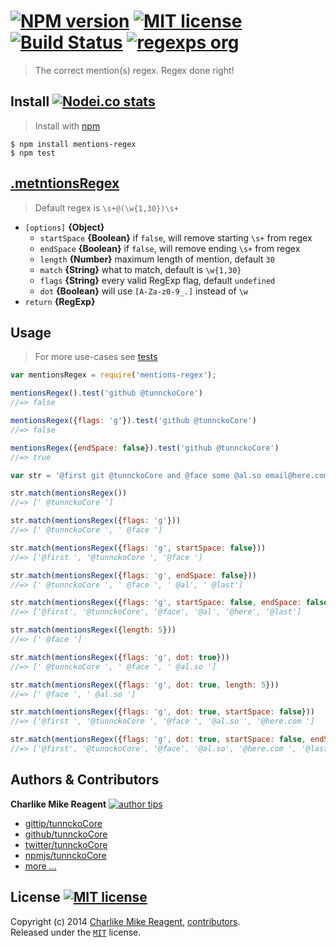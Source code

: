 # [![NPM version][npmjs-img]][npmjs-url] [![MIT license][license-img]][license-url] [![Build Status][travis-img]][travis-url] [![regexps org][regexps-img]][regexps-url]
> The correct mention(s) regex. Regex done right!


## Install [![Nodei.co stats][npmjs-ico]][npmjs-url] 
> Install with [npm](https://npmjs.org)

```
$ npm install mentions-regex
$ npm test
```


## [.metntionsRegex](index.js#L16)
> Default regex is `\s+@(\w{1,30})\s+`

* `[options]` **{Object}**
  - `startSpace` **{Boolean}** if `false`, will remove starting `\s+` from regex
  - `endSpace` **{Boolean}** if `false`, will remove ending `\s+` from regex
  - `length` **{Number}** maximum length of mention, default `30`
  - `match` **{String}** what to match, default is `\w{1,30}`
  - `flags` **{String}** every valid RegExp flag, default `undefined`
  - `dot` **{Boolean}** will use `[A-Za-z0-9_.]` instead of `\w`
* `return` **{RegExp}**


## Usage
> For more use-cases see [tests](./test.js)

```js
var mentionsRegex = require('mentions-regex');

mentionsRegex().test('github @tunnckoCore')
//=> false

mentionsRegex({flags: 'g'}).test('github @tunnckoCore')
//=> false

mentionsRegex({endSpace: false}).test('github @tunnckoCore')
//=> true

var str = '@first git @tunnckoCore and @face some @al.so email@here.com glob @last'

str.match(mentionsRegex())
//=> [' @tunnckoCore ']

str.match(mentionsRegex({flags: 'g'}))
//=> [' @tunnckoCore ', ' @face ']

str.match(mentionsRegex({flags: 'g', startSpace: false}))
//=> ['@first ', '@tunnckoCore ', '@face ']

str.match(mentionsRegex({flags: 'g', endSpace: false}))
//=> [' @tunnckoCore ', ' @face ', ' @al', ' @last']

str.match(mentionsRegex({flags: 'g', startSpace: false, endSpace: false}))
//=> ['@first', '@tunnckoCore', '@face', '@al', '@here', '@last']

str.match(mentionsRegex({length: 5}))
//=> [' @face ']

str.match(mentionsRegex({flags: 'g', dot: true}))
//=> [' @tunnckoCore ', ' @face ', ' @al.so ']

str.match(mentionsRegex({flags: 'g', dot: true, length: 5}))
//=> [' @face ', ' @al.so ']

str.match(mentionsRegex({flags: 'g', dot: true, startSpace: false}))
//=> ['@first ', '@tunnckoCore ', '@face ', '@al.so ', '@here.com ']

str.match(mentionsRegex({flags: 'g', dot: true, startSpace: false, endSpace: false}))
//=> ['@first', '@tunnckoCore', '@face', '@al.so', '@here.com ', '@last']
```


## Authors & Contributors
**Charlike Mike Reagent** [![author tips][author-gittip-img]][author-gittip]
+ [gittip/tunnckoCore][author-gittip]
+ [github/tunnckoCore][author-github]
+ [twitter/tunnckoCore][author-twitter]
+ [npmjs/tunnckoCore][author-npmjs]
+ [more ...][contrib-more]


## License [![MIT license][license-img]][license-url]
Copyright (c) 2014 [Charlike Mike Reagent][contrib-more], [contributors][contrib-graf].  
Released under the [`MIT`][license-url] license.


[npmjs-url]: http://npm.im/mentions-regex
[npmjs-img]: https://img.shields.io/npm/v/mentions-regex.svg?style=flat&label=mentions-regex
[npmjs-ico]: https://nodei.co/npm/mentions-regex.svg?mini=true

[coveralls-url]: https://coveralls.io/r/regexps/mentions-regex?branch=master
[coveralls-img]: https://img.shields.io/coveralls/regexps/mentions-regex.svg?style=flat

[license-url]: https://github.com/regexps/mentions-regex/blob/master/license.md
[license-img]: https://img.shields.io/badge/license-MIT-blue.svg?style=flat

[travis-url]: https://travis-ci.org/regexps/mentions-regex
[travis-img]: https://img.shields.io/travis/regexps/mentions-regex.svg?style=flat

[depstat-url]: https://david-dm.org/regexps/mentions-regex
[depstat-img]: https://img.shields.io/david/regexps/mentions-regex.svg?style=flat

[author-gittip-img]: http://img.shields.io/gittip/tunnckoCore.svg
[author-gittip]: https://www.gittip.com/tunnckoCore
[author-github]: https://github.com/tunnckoCore
[author-twitter]: https://twitter.com/tunnckoCore
[author-npmjs]: https://npmjs.org/~tunnckocore

[contrib-more]: http://j.mp/1stW47C
[contrib-graf]: https://github.com/regexps/mentions-regex/graphs/contributors

[regexps-url]: https://github.com/regexps
[regexps-img]: http://img.shields.io/badge/regexps-approved-brightgreen.svg?style=flat